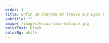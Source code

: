 ```yaml
---
order: 1
title: Enfin un Cherche et trouve sur Lyon !
subtitle: ""
image: /images/essai-couv-oblique.jpg
colorText: black
colorBg: white
---
```

